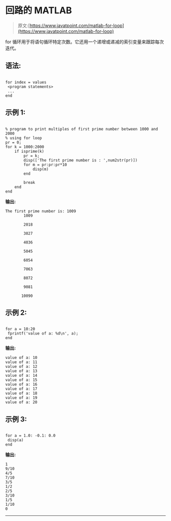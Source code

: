 # 回路的 MATLAB

> 原文:[https://www.javatpoint.com/matlab-for-loop](https://www.javatpoint.com/matlab-for-loop)

for 循环用于将语句循环特定次数。它还用一个递增或递减的索引变量来跟踪每次迭代。

## 语法:

```

for index = values
 <program statements>
 ...	
end

```

## 示例 1:

```

% program to print multiples of first prime number between 1000 and 2000
% using for loop
pr = 0;
for k = 1000:2000
    if isprime(k)
        pr = k;
        disp(['The first prime number is : ',num2str(pr)])
        for m = pr:pr:pr*10
            disp(m)
        end

        break
    end
end

```

**输出:**

```
The first prime number is: 1009
        1009

        2018

        3027

        4036

        5045

        6054

        7063

        8072

        9081

       10090

```

## 示例 2:

```

for a = 10:20
 fprintf('value of a: %d\n', a);
end

```

**输出:**

```
value of a: 10
value of a: 11
value of a: 12
value of a: 13
value of a: 14
value of a: 15
value of a: 16
value of a: 17
value of a: 18
value of a: 19
value of a: 20

```

## 示例 3:

```

for a = 1.0: -0.1: 0.0
 disp(a)
end

```

**输出:**

```
1
9/10
4/5
7/10
3/5
1/2
2/5
3/10
1/5
1/10
0

```

* * *